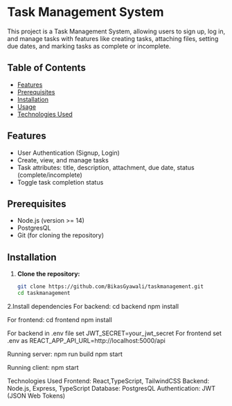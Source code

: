 
# Task Management System

This project is a Task Management System, allowing users to sign up, log in, and manage tasks with features like creating tasks, attaching files, setting due dates, and marking tasks as complete or incomplete.

## Table of Contents
- [Features](#features)
- [Prerequisites](#prerequisites)
- [Installation](#installation)
- [Usage](#usage)
- [Technologies Used](#technologies-used)

## Features
- User Authentication (Signup, Login)
- Create, view, and manage tasks
- Task attributes: title, description, attachment, due date, status (complete/incomplete)
- Toggle task completion status

## Prerequisites
- Node.js (version >= 14)
- PostgresQL
- Git (for cloning the repository)

## Installation

1. **Clone the repository:**
   ```bash
   git clone https://github.com/BikasGyawali/taskmanagement.git
   cd taskmanagement

2.Install dependencies 
For backend: cd backend
npm install

For frontend: cd frontend
npm install

For backend in .env file set JWT_SECRET=your_jwt_secret
For frontend set .env as REACT_APP_API_URL=http://localhost:5000/api

Running server: 
npm run build
npm start

Running client: 
npm start

Technologies Used
Frontend: React,TypeScript, TailwindCSS
Backend: Node.js, Express, TypeScript
Database: PostgresQL
Authentication: JWT (JSON Web Tokens)
